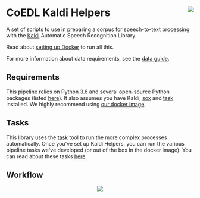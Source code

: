 # CoEDL Kaldi Helpers <img src="docs/img/kh.png" align="right"/>

A set of scripts to use in preparing a corpus for speech-to-text processing with the [Kaldi](http://kaldi-asr.org/) 
Automatic Speech Recognition Library.

Read about [setting up Docker](https://github.com/CoEDL/elpis/wiki/2018-summer-workshop-preparation) to run all this.

For more information about data requirements, see the 
[data guide](https://github.com/CoEDL/elpis/wiki/2018-summer-workshop-preparation).

## Requirements
This pipeline relies on Python 3.6 and several open-source Python packages (listed [here](./requirements.txt)).
It also assumes you have Kaldi, [sox](http://sox.sourceforge.net/) and [task](https://taskfile.org/) installed. We 
highly recommend using [our docker image](https://github.com/CoEDL/elpis/wiki/2018-summer-workshop-preparation).

## Tasks
This library uses the [task](https://taskfile.org) tool to run the more complex processes automatically. Once 
you've set up Kaldi Helpers, you can run the various pipeline tasks we've developed (or out of the box in the docker 
image). You can read about these tasks [here](https://github.com/CoEDL/elpis/wiki/tasks). 

## Workflow
<p align="center">
  <img src="docs/img/elpis-pipeline.svg"/>
</p>